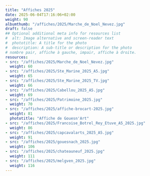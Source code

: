 ```yaml
---
title: "Affiches 2025"
date: 2025-06-04T17:16:06+02:00
weight: 90
albumthumb: "/affiches/2025/Marche_de_Noel_Nevez.jpg"
draft: false
## Optional additional meta info for resources list
#  alt: Image alternative and screen-reader text
#  phototitle: A title for the photo
#  description: A sub-title or description for the photo
# nombre pair, affiche à gauche, impair, affiche à droite.
resources:
- src: "/affiches/2025/Marche_de_Noel_Nevez.jpg"
  weight: 60
- src: "/affiches/2025/Ste_Marine_2025_A5.jpg"
  weight: 65
- src: "/affiches/2025/Ste_Marine_2025_TV.jpg"
  weight: 66
- src: "/affiches/2025/Cabellou_2025_A5.jpg"
  weight: 69
- src: "/affiches/2025/Patrimoine_2025.jpg"
  weight: 70
- src: "/affiches/2025/affiche-brocart-2025.jpg"
  weight: 81
  phototitle: "Affiche de Gouesn'Art"
- src: "/affiches/2025/Francoise_Botrel_Rey_Etuve_A5_2025.jpg"
  weight: 86
- src: "/affiches/2025/capcavalarts_2025_A5.jpg"
  weight: 91
- src: "/affiches/2025/gouesnach_2025.jpg"
  weight: 106
- src: "/affiches/2025/chateauneuf_2025.jpg"
  weight: 111
- src: "/affiches/2025/melgven_2025.jpg"
  weight: 116
---
```


